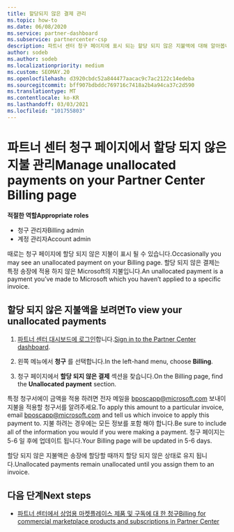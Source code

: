 ```yaml
---
title: 할당되지 않은 결제 관리
ms.topic: how-to
ms.date: 06/08/2020
ms.service: partner-dashboard
ms.subservice: partnercenter-csp
description: 파트너 센터 청구 페이지에 표시 되는 할당 되지 않은 지불액에 대해 알아봅니다. 청구서에 적용 하는 방법에 대해서도 알아봅니다.
author: sodeb
ms.author: sodeb
ms.localizationpriority: medium
ms.custom: SEOMAY.20
ms.openlocfilehash: d3920cbdc52a844477aacac9c7ac2122c14edeba
ms.sourcegitcommit: bff907bdbddc769716c7418a2b4a94ca37c2d590
ms.translationtype: MT
ms.contentlocale: ko-KR
ms.lasthandoff: 03/03/2021
ms.locfileid: "101755803"
---
```

# <a name="manage-unallocated-payments-on-your-partner-center-billing-page"></a><span data-ttu-id="a590f-104">파트너 센터 청구 페이지에서 할당 되지 않은 지불 관리</span><span class="sxs-lookup"><span data-stu-id="a590f-104">Manage unallocated payments on your Partner Center Billing page</span></span>

<span data-ttu-id="a590f-105">**적절한 역할**</span><span class="sxs-lookup"><span data-stu-id="a590f-105">**Appropriate roles**</span></span>

- <span data-ttu-id="a590f-106">청구 관리자</span><span class="sxs-lookup"><span data-stu-id="a590f-106">Billing admin</span></span>
- <span data-ttu-id="a590f-107">계정 관리자</span><span class="sxs-lookup"><span data-stu-id="a590f-107">Account admin</span></span>

<span data-ttu-id="a590f-108">때로는 청구 페이지에 할당 되지 않은 지불이 표시 될 수 있습니다.</span><span class="sxs-lookup"><span data-stu-id="a590f-108">Occasionally you may see an unallocated payment on your Billing page.</span></span> <span data-ttu-id="a590f-109">할당 되지 않은 결제는 특정 송장에 적용 하지 않은 Microsoft의 지불입니다.</span><span class="sxs-lookup"><span data-stu-id="a590f-109">An unallocated payment is a payment you’ve made to Microsoft which you haven’t applied to a specific invoice.</span></span>

## <a name="to-view-your-unallocated-payments"></a><span data-ttu-id="a590f-110">할당 되지 않은 지불액을 보려면</span><span class="sxs-lookup"><span data-stu-id="a590f-110">To view your unallocated payments</span></span>

1. <span data-ttu-id="a590f-111">[파트너 센터 대시보드에 로그인](https://partner.microsoft.com/dashboard/home)합니다.</span><span class="sxs-lookup"><span data-stu-id="a590f-111">[Sign in to the Partner Center dashboard](https://partner.microsoft.com/dashboard/home).</span></span>

2. <span data-ttu-id="a590f-112">왼쪽 메뉴에서 **청구** 를 선택합니다.</span><span class="sxs-lookup"><span data-stu-id="a590f-112">In the left-hand menu, choose **Billing**.</span></span>

3. <span data-ttu-id="a590f-113">청구 페이지에서 **할당 되지 않은 결제** 섹션을 찾습니다.</span><span class="sxs-lookup"><span data-stu-id="a590f-113">On the Billing page, find the **Unallocated payment** section.</span></span> 

<span data-ttu-id="a590f-114">특정 청구서에이 금액을 적용 하려면 전자 메일을 bposcapp@microsoft.com 보내이 지불을 적용할 청구서를 알려주세요.</span><span class="sxs-lookup"><span data-stu-id="a590f-114">To apply this amount to a particular invoice, email bposcapp@microsoft.com and tell us which invoice to apply this payment to.</span></span> <span data-ttu-id="a590f-115">지불 하려는 경우에는 모든 정보를 포함 해야 합니다.</span><span class="sxs-lookup"><span data-stu-id="a590f-115">Be sure to include all of the information you would if you were making a payment.</span></span> <span data-ttu-id="a590f-116">청구 페이지는 5-6 일 후에 업데이트 됩니다.</span><span class="sxs-lookup"><span data-stu-id="a590f-116">Your Billing page will be updated in 5-6 days.</span></span> 

<span data-ttu-id="a590f-117">할당 되지 않은 지불액은 송장에 할당할 때까지 할당 되지 않은 상태로 유지 됩니다.</span><span class="sxs-lookup"><span data-stu-id="a590f-117">Unallocated payments remain unallocated until you assign them to an invoice.</span></span> 

## <a name="next-steps"></a><span data-ttu-id="a590f-118">다음 단계</span><span class="sxs-lookup"><span data-stu-id="a590f-118">Next steps</span></span>

- [<span data-ttu-id="a590f-119">파트너 센터에서 상업용 마켓플레이스 제품 및 구독에 대 한 청구</span><span class="sxs-lookup"><span data-stu-id="a590f-119">Billing for commercial marketplace products and subscriptions in Partner Center</span></span>](csp-commercial-marketplace-billing.md)